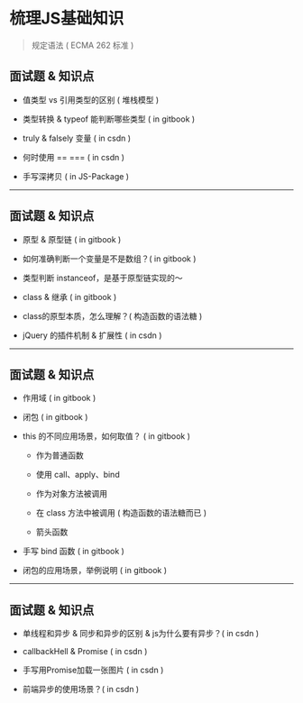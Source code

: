 # 梳理JS基础知识

> 规定语法 ( ECMA 262 标准 )

## 面试题 & 知识点

- 值类型 vs 引用类型的区别 ( 堆栈模型 )

- 类型转换 & typeof 能判断哪些类型 ( in gitbook )

- truly & falsely 变量 ( in csdn )

- 何时使用 == === ( in csdn )

- 手写深拷贝 ( in JS-Package )

--------------------------------------------------

## 面试题 & 知识点

- 原型 & 原型链 ( in gitbook )

- 如何准确判断一个变量是不是数组？( in gitbook )

- 类型判断 instanceof，是基于原型链实现的～

- class & 继承 ( in gitbook )

- class的原型本质，怎么理解？( 构造函数的语法糖 )

- jQuery 的插件机制 & 扩展性 ( in csdn )

--------------------------------------------------

## 面试题 & 知识点

- 作用域 ( in gitbook )

- 闭包 ( in gitbook )

- this 的不同应用场景，如何取值？ ( in gitbook )

  - 作为普通函数

  - 使用 call、apply、bind

  - 作为对象方法被调用

  - 在 class 方法中被调用 ( 构造函数的语法糖而已 )

  - 箭头函数

- 手写 bind 函数 ( in gitbook )

- 闭包的应用场景，举例说明 ( in gitbook )

--------------------------------------------------

## 面试题 & 知识点

- 单线程和异步 & 同步和异步的区别 & js为什么要有异步？( in csdn )

- callbackHell & Promise ( in csdn )

- 手写用Promise加载一张图片 ( in csdn )

- 前端异步的使用场景？( in csdn )
